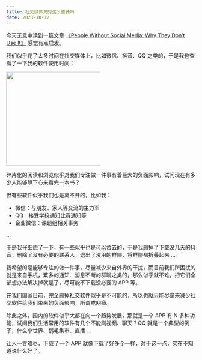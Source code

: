 ```yaml
---
title: 社交媒体真的这么重要吗
date: 2023-10-12
---
```


今天无意中读到一篇文章 [《People Without Social Media: Why They Don’t Use It》](https://dataoverhaulers.com/people-without-social-media/) 感觉有点启发。

<!--more-->

我们似乎花了太多时间在社交媒体上，比如微信、抖音、QQ 之类的，于是我也查看了一下我的软件使用时间：

<img src="https://images.yuanj.top/202310121224499.png" width=250px/>

碎片化的阅读和浏览似乎对我们专注做一件事有着巨大的负面影响，试问现在有多少人能够静下心来看完一本书？

但有些软件似乎我们也是离不开的，比如我：

- 微信：与朋友、家人等交流的主力军
- QQ：接受学校通知比赛通知等
- 企业微信：课题组相关事务

...

于是我仔细想了一下，有一些似乎也是可以舍去的，于是我删掉了下载没几天的抖音，删除了没有必要的联系人，退出了没用的群聊，将群聊都折叠起来 ...

我希望的是能够专注的做一件事，尽量减少来自外界的干扰，而目前我们所困扰的就是来自手机，繁多的通知、消息不断的群聊之类的，那么似乎就不难，把它们全部想办法解决掉就是了，尽可能不下载没必要的 APP 等。

在我们国家目前，完全删掉社交软件似乎是不可能的，所以也就只能尽量来减少社交软件给我们带来的负面影响，所谓戒网瘾。

除此之外，国内的软件似乎大都在向一个趋势发展，那就是一个 APP 有 N 多种功能，试问我们生活常用的软件有几个不能刷视频、聊天？QQ 就是一个典型的例子，什么小世界、鹅毛集市、直播 ... 

让人一言难尽，下载了一个 APP 就像下载了好多个一样，对于这一点，实在不知道说什么好了。
